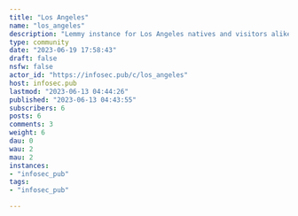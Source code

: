 ```yaml
---
title: "Los Angeles" 
name: "los_angeles"
description: "Lemmy instance for Los Angeles natives and visitors alike!! Feel free to post anything related to LA, including attractions, food, weather, county wide alerts/incidents, and more."
type: community
date: "2023-06-19 17:58:43"
draft: false
nsfw: false
actor_id: "https://infosec.pub/c/los_angeles"
host: infosec.pub
lastmod: "2023-06-13 04:44:26"
published: "2023-06-13 04:43:55"
subscribers: 6
posts: 6
comments: 3
weight: 6
dau: 0
wau: 2
mau: 2
instances:
- "infosec_pub"
tags: 
- "infosec_pub"

---
```

